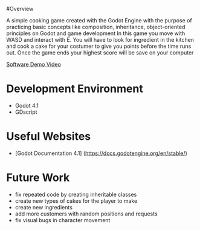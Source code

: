 #Overview

A simple cooking game created with the Godot Engine with the purpose of practicing basic concepts like composition, inheritance, object-oriented principles on Godot and game development
In this game you move with WASD and interact with E. You will have to look for ingredient in the kitchen
and cook a cake for your costumer to give you points before the time runs out. Once the game ends your highest score will be save on your computer


[Software Demo Video](http://youtube.link.goes.here)

# Development Environment

- Godot 4.1
- GDscript

# Useful Websites

- [Godot Documentation 4.1] (https://docs.godotengine.org/en/stable/)

# Future Work

- fix repeated code by creating inheritable classes
- create new types of cakes for the player to make
- create new ingredients
- add more customers with random positions and requests
- fix visual bugs in character movement
